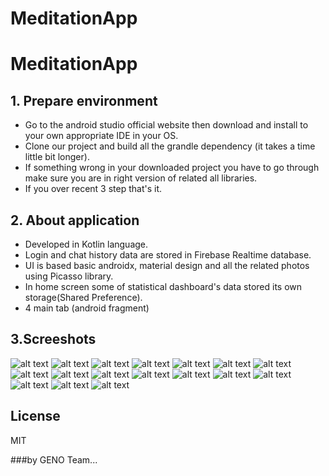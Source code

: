 # MeditationApp

# MeditationApp
## 1. Prepare environment
- Go to the android studio official website then download and install to your own appropriate IDE in your OS.
- Clone our project and build all the grandle dependency (it takes a time little bit longer).
- If something wrong in your downloaded project you have to go through make sure you are in right version of related all libraries.
- If you over recent 3 step that's it. 

## 2. About application
- Developed in Kotlin language.
- Login and chat history data are stored in Firebase Realtime database.
- UI is based basic androidx, material design and all the related photos using Picasso library.
- In home screen some of statistical dashboard's data stored its own storage(Shared Preference).
- 4 main tab (android fragment)

## 3.Screeshots


![alt text](/screenshots/1.login.jpg)
![alt text](/screenshots/2.loginwithusername.jpg)
![alt text](/screenshots/3.onboarding1.jpg)
![alt text](/screenshots/4.onboarding2.jpg)
![alt text](/screenshots/5.homepage.jpg)
![alt text](/screenshots/6.meditate.jpg)
![alt text](/screenshots/7.meditationStarted.jpg)
![alt text](/screenshots/8.stopMeditation.jpg)
![alt text](/screenshots/9.breathingEx.jpg)
![alt text](/screenshots/10.breathinBreathOut.jpg)
![alt text](/screenshots/11.learnSection.jpg)
![alt text](/screenshots/12.learnPlayingVideo.jpg)
![alt text](/screenshots/13.forumAndChatSection.jpg)
![alt text](/screenshots/14.profileSection.jpg)
![alt text](/screenshots/15.signUpSection.jpg)
![alt text](/screenshots/16.signUpWithUserInfo.jpg)
![alt text](/screenshots/17.afterNewUserLogin.jpg)


## License

MIT

###by GENO Team...
